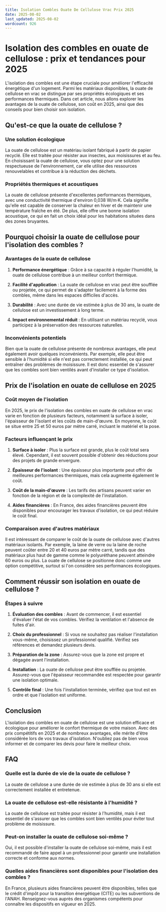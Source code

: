 ```yaml
---
title: Isolation Combles Ouate De Cellulose Vrac Prix 2025
date: 2025-08-02
last_updated: 2025-08-02
wordcount: 926
---
```


# Isolation des combles en ouate de cellulose : prix et tendances pour 2025

L'isolation des combles est une étape cruciale pour améliorer l'efficacité énergétique d'un logement. Parmi les matériaux disponibles, la ouate de cellulose en vrac se distingue par ses propriétés écologiques et ses performances thermiques. Dans cet article, nous allons explorer les avantages de la ouate de cellulose, son coût en 2025, ainsi que des conseils pour bien choisir son isolation.

## Qu'est-ce que la ouate de cellulose ?

### Une solution écologique

La ouate de cellulose est un matériau isolant fabriqué à partir de papier recyclé. Elle est traitée pour résister aux insectes, aux moisissures et au feu. En choisissant la ouate de cellulose, vous optez pour une solution respectueuse de l'environnement, car elle utilise des ressources renouvelables et contribue à la réduction des déchets.

### Propriétés thermiques et acoustiques

La ouate de cellulose présente d'excellentes performances thermiques, avec une conductivité thermique d'environ 0,038 W/m·K. Cela signifie qu'elle est capable de conserver la chaleur en hiver et de maintenir une température fraîche en été. De plus, elle offre une bonne isolation acoustique, ce qui en fait un choix idéal pour les habitations situées dans des zones bruyantes.

## Pourquoi choisir la ouate de cellulose pour l'isolation des combles ?

### Avantages de la ouate de cellulose

1. **Performance énergétique** : Grâce à sa capacité à réguler l'humidité, la ouate de cellulose contribue à un meilleur confort thermique.
   
2. **Facilité d'application** : La ouate de cellulose en vrac peut être soufflée ou projetée, ce qui permet de s'adapter facilement à la forme des combles, même dans les espaces difficiles d'accès.

3. **Durabilité** : Avec une durée de vie estimée à plus de 30 ans, la ouate de cellulose est un investissement à long terme.

4. **Impact environnemental réduit** : En utilisant un matériau recyclé, vous participez à la préservation des ressources naturelles.

### Inconvénients potentiels

Bien que la ouate de cellulose présente de nombreux avantages, elle peut également avoir quelques inconvénients. Par exemple, elle peut être sensible à l'humidité si elle n'est pas correctement installée, ce qui peut entraîner des problèmes de moisissure. Il est donc essentiel de s'assurer que les combles sont bien ventilés avant d'installer ce type d'isolation.

## Prix de l'isolation en ouate de cellulose en 2025

### Coût moyen de l'isolation

En 2025, le prix de l'isolation des combles en ouate de cellulose en vrac varie en fonction de plusieurs facteurs, notamment la surface à isoler, l'épaisseur de l'isolant et les coûts de main-d'œuvre. En moyenne, le coût se situe entre 25 et 50 euros par mètre carré, incluant le matériel et la pose.

### Facteurs influençant le prix

1. **Surface à isoler** : Plus la surface est grande, plus le coût total sera élevé. Cependant, il est souvent possible d'obtenir des réductions pour des projets de grande envergure.

2. **Épaisseur de l'isolant** : Une épaisseur plus importante peut offrir de meilleures performances thermiques, mais cela augmente également le coût.

3. **Coût de la main-d'œuvre** : Les tarifs des artisans peuvent varier en fonction de la région et de la complexité de l'installation.

4. **Aides financières** : En France, des aides financières peuvent être disponibles pour encourager les travaux d'isolation, ce qui peut réduire le coût final.

### Comparaison avec d'autres matériaux

Il est intéressant de comparer le coût de la ouate de cellulose avec d'autres matériaux isolants. Par exemple, la laine de verre ou la laine de roche peuvent coûter entre 20 et 40 euros par mètre carré, tandis que des matériaux plus haut de gamme comme le polyuréthane peuvent atteindre 60 euros ou plus. La ouate de cellulose se positionne donc comme une option compétitive, surtout si l'on considère ses performances écologiques.

## Comment réussir son isolation en ouate de cellulose ?

### Étapes à suivre

1. **Évaluation des combles** : Avant de commencer, il est essentiel d'évaluer l'état de vos combles. Vérifiez la ventilation et l'absence de fuites d'air.

2. **Choix du professionnel** : Si vous ne souhaitez pas réaliser l'installation vous-même, choisissez un professionnel qualifié. Vérifiez ses références et demandez plusieurs devis.

3. **Préparation de la zone** : Assurez-vous que la zone est propre et dégagée avant l'installation.

4. **Installation** : La ouate de cellulose peut être soufflée ou projetée. Assurez-vous que l'épaisseur recommandée est respectée pour garantir une isolation optimale.

5. **Contrôle final** : Une fois l'installation terminée, vérifiez que tout est en ordre et que l'isolation est uniforme.

## Conclusion

L'isolation des combles en ouate de cellulose est une solution efficace et écologique pour améliorer le confort thermique de votre maison. Avec des prix compétitifs en 2025 et de nombreux avantages, elle mérite d'être considérée lors de vos travaux d'isolation. N'oubliez pas de bien vous informer et de comparer les devis pour faire le meilleur choix.

## FAQ

### Quelle est la durée de vie de la ouate de cellulose ?

La ouate de cellulose a une durée de vie estimée à plus de 30 ans si elle est correctement installée et entretenue.

### La ouate de cellulose est-elle résistante à l'humidité ?

La ouate de cellulose est traitée pour résister à l'humidité, mais il est essentiel de s'assurer que les combles sont bien ventilés pour éviter tout problème de moisissure.

### Peut-on installer la ouate de cellulose soi-même ?

Oui, il est possible d'installer la ouate de cellulose soi-même, mais il est recommandé de faire appel à un professionnel pour garantir une installation correcte et conforme aux normes.

### Quelles aides financières sont disponibles pour l'isolation des combles ?

En France, plusieurs aides financières peuvent être disponibles, telles que le crédit d'impôt pour la transition énergétique (CITE) ou les subventions de l'ANAH. Renseignez-vous auprès des organismes compétents pour connaître les dispositifs en vigueur en 2025.